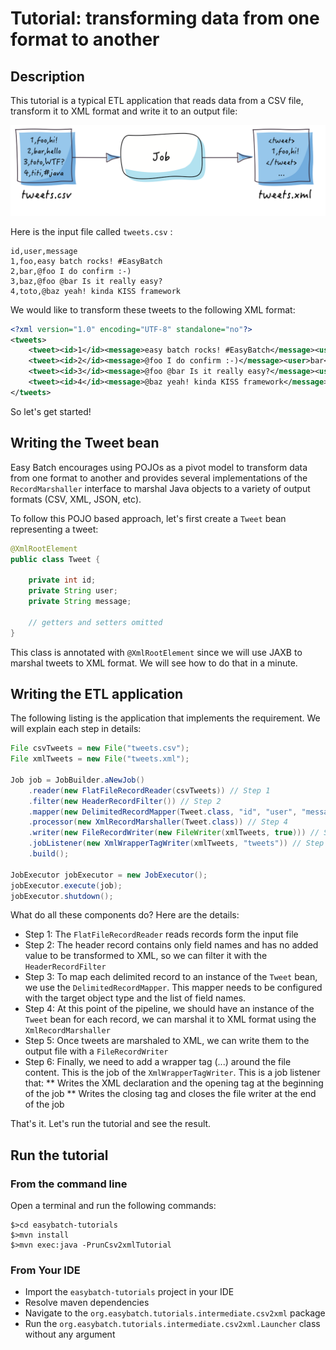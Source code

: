# Tutorial: transforming data from one format to another

## Description

This tutorial is a typical ETL application that reads data from a CSV file, transform it to XML format and write it to an output file:

![csv-to-xml](csv-to-xml.png)

Here is the input file called `tweets.csv` :

```
id,user,message
1,foo,easy batch rocks! #EasyBatch
2,bar,@foo I do confirm :-)
3,baz,@foo @bar Is it really easy?
4,toto,@baz yeah! kinda KISS framework
```

We would like to transform these tweets to the following XML format:

```xml
<?xml version="1.0" encoding="UTF-8" standalone="no"?>
<tweets>
    <tweet><id>1</id><message>easy batch rocks! #EasyBatch</message><user>foo</user></tweet>
    <tweet><id>2</id><message>@foo I do confirm :-)</message><user>bar</user></tweet>
    <tweet><id>3</id><message>@foo @bar Is it really easy?</message><user>baZ</user></tweet>
    <tweet><id>4</id><message>@baz yeah! kinda KISS framework</message><user>toto</user></tweet>
</tweets>
```

So let's get started!

## Writing the Tweet bean

Easy Batch encourages using POJOs as a pivot model to transform data from one format to another and provides several implementations of the `RecordMarshaller` interface to marshal Java objects to a variety of output formats (CSV, XML, JSON, etc).

To follow this POJO based approach, let's first create a `Tweet` bean representing a tweet:

```java
@XmlRootElement
public class Tweet {

    private int id;
    private String user;
    private String message;

    // getters and setters omitted
}
```

This class is annotated with `@XmlRootElement` since we will use JAXB to marshal tweets to XML format.
We will see how to do that in a minute.

## Writing the ETL application

The following listing is the application that implements the requirement. We will explain each step in details:

```java
File csvTweets = new File("tweets.csv");
File xmlTweets = new File("tweets.xml");

Job job = JobBuilder.aNewJob()
    .reader(new FlatFileRecordReader(csvTweets)) // Step 1
    .filter(new HeaderRecordFilter()) // Step 2
    .mapper(new DelimitedRecordMapper(Tweet.class, "id", "user", "message")) // Step 3
    .processor(new XmlRecordMarshaller(Tweet.class)) // Step 4
    .writer(new FileRecordWriter(new FileWriter(xmlTweets, true))) // Step 5
    .jobListener(new XmlWrapperTagWriter(xmlTweets, "tweets")) // Step 6
    .build();

JobExecutor jobExecutor = new JobExecutor();
jobExecutor.execute(job);
jobExecutor.shutdown();
```

What do all these components do? Here are the details:

* Step 1: The `FlatFileRecordReader` reads records form the input file
* Step 2: The header record contains only field names and has no added value to be transformed to XML, so we can filter it with the `HeaderRecordFilter`
* Step 3: To map each delimited record to an instance of the `Tweet` bean, we use the `DelimitedRecordMapper`. This mapper needs to be configured with the target object type and the list of field names.
* Step 4: At this point of the pipeline, we should have an instance of the `Tweet` bean for each record, we can marshal it to XML format using the `XmlRecordMarshaller`
* Step 5: Once tweets are marshaled to XML, we can write them to the output file with a `FileRecordWriter`
* Step 6: Finally, we need to add a wrapper tag (<tweets>...</tweets>) around the file content. This is the job of the `XmlWrapperTagWriter`. This is a job listener that:
** Writes the XML declaration and the opening tag <tweets> at the beginning of the job
** Writes the closing tag </tweets> and closes the file writer at the end of the job

That's it. Let's run the tutorial and see the result.

## Run the tutorial

### From the command line

Open a terminal and run the following commands:

```
$>cd easybatch-tutorials
$>mvn install
$>mvn exec:java -PrunCsv2xmlTutorial
```

### From Your IDE

* Import the `easybatch-tutorials` project in your IDE
* Resolve maven dependencies
* Navigate to the `org.easybatch.tutorials.intermediate.csv2xml` package
* Run the `org.easybatch.tutorials.intermediate.csv2xml.Launcher` class without any argument
